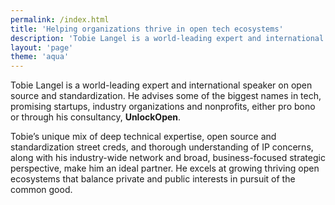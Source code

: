 ```yaml
---
permalink: /index.html
title: 'Helping organizations thrive in open tech ecosystems'
description: 'Tobie Langel is a world-leading expert and international speaker on open source and standardization.'
layout: 'page'
theme: 'aqua'
---
```


Tobie Langel is a world-leading expert and international speaker on open source and standardization. He advises some of the biggest names in tech, promising startups, industry organizations and nonprofits, either pro bono or through his consultancy, **UnlockOpen**.

Tobie’s unique mix of deep technical expertise, open source and standardization street creds, and thorough understanding of IP concerns, along with his industry-wide network and broad, business-focused strategic perspective, make him an ideal partner. He excels at growing thriving open ecosystems that balance private and public interests in pursuit of the common good.
